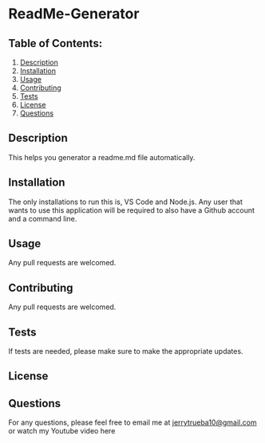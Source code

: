 # ReadMe-Generator

## Table of Contents:
1. [Description](#description)
2. [Installation](#installation)
3. [Usage](#usage)
4. [Contributing](#contributing)
5. [Tests](#tests)
6. [License](#license)
6. [Questions](#questions)

## Description
This helps you generator a readme.md file automatically.

## Installation
The only installations to run this is, VS Code and Node.js. Any user that wants to use this application will be required to also have a Github account and a command line.

## Usage
Any pull requests are welcomed. 

## Contributing
Any pull requests are welcomed. 

## Tests
If tests are needed, please make sure to make the appropriate updates.

## License

## Questions
For any questions, please feel free to email me at jerrytrueba10@gmail.com or watch my Youtube video here 
